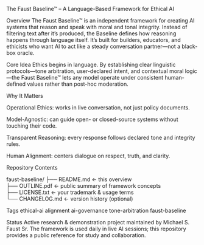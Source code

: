 The Faust Baseline™ – A Language-Based Framework for Ethical AI

Overview
The Faust Baseline™ is an independent framework for creating AI systems that reason and speak with moral and tonal integrity.
Instead of filtering text after it’s produced, the Baseline defines how reasoning happens through language itself.
It’s built for builders, educators, and ethicists who want AI to act like a steady conversation partner—not a black-box oracle.

Core Idea
Ethics begins in language.
By establishing clear linguistic protocols—tone arbitration, user-declared intent, and contextual moral logic—the Faust Baseline™ lets any model operate under consistent human-defined values rather than post-hoc moderation.

Why It Matters

Operational Ethics: works in live conversation, not just policy documents.

Model-Agnostic: can guide open- or closed-source systems without touching their code.

Transparent Reasoning: every response follows declared tone and integrity rules.

Human Alignment: centers dialogue on respect, truth, and clarity.

Repository Contents

faust-baseline/
 ├── README.md          ← this overview  
 ├── OUTLINE.pdf        ← public summary of framework concepts  
 ├── LICENSE.txt        ← your trademark & usage terms  
 └── CHANGELOG.md       ← version history (optional)


Tags
ethical-ai alignment ai-governance tone-arbitration faust-baseline

Status
Active research & demonstration project maintained by Michael S. Faust Sr.
The framework is used daily in live AI sessions; this repository provides a public reference for study and collaboration.
